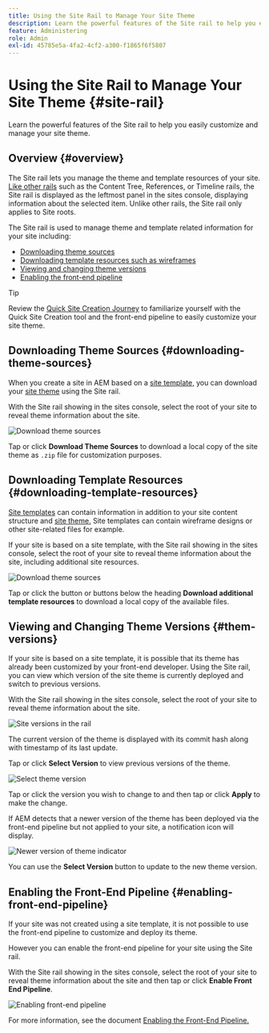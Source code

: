 ```yaml
---
title: Using the Site Rail to Manage Your Site Theme
description: Learn the powerful features of the Site rail to help you easily customize and manage your site theme.
feature: Administering
role: Admin
exl-id: 45785e5a-4fa2-4cf2-a300-f1865f6f5807
---
```

# Using the Site Rail to Manage Your Site Theme {#site-rail}

Learn the powerful features of the Site rail to help you easily customize and manage your site theme.

## Overview {#overview}

The Site rail lets you manage the theme and template resources of your site. [Like other rails](/help/sites-cloud/authoring/getting-started/basic-handling.md#rail-selector) such as the Content Tree, References, or Timeline rails, the Site rail is displayed as the leftmost panel in the sites console, displaying information about the selected item. Unlike other rails, the Site rail only applies to Site roots.

The Site rail is used to manage theme and template related information for your site including:

* [Downloading theme sources](#downloading-theme-sources)
* [Downloading template resources such as wireframes](#downloading-template-resources)
* [Viewing and changing theme versions](#theme-vrsions)
* [Enabling the front-end pipeline](#enabling-the-front-end-pipeline)

>[!TIP]
>
>Review the [Quick Site Creation Journey](/help/journey-sites/quick-site/overview.md) to familiarize yourself with the Quick Site Creation tool and the front-end pipeline to easily customize your site theme.

## Downloading Theme Sources {#downloading-theme-sources}

When you create a site in AEM based on a [site template,](site-templates.md) you can download your [site theme](site-themes.md) using the Site rail.

With the Site rail showing in the sites console, select the root of your site to reveal theme information about the site.

![Download theme sources](/help/sites-cloud/administering/assets/download-theme-wireframe.png)

Tap or click **Download Theme Sources** to download a local copy of the site theme as `.zip` file for customization purposes.

## Downloading Template Resources {#downloading-template-resources}

[Site templates](site-templates.md) can contain information in addition to your site content structure and [site theme.](site-themes.md) Site templates can contain wireframe designs or other site-related files for example.

If your site is based on a site template, with the Site rail showing in the sites console, select the root of your site to reveal theme information about the site, including additional site resources.

![Download theme sources](/help/sites-cloud/administering/assets/download-theme-wireframe.png)

Tap or click the button or buttons below the heading **Download additional template resources** to download a local copy of the available files.

## Viewing and Changing Theme Versions {#them-versions}

If your site is based on a site template, it is possible that its theme has already been customized by your front-end developer. Using the Site rail, you can view which version of the site theme is currently deployed and switch to previous versions.

With the Site rail showing in the sites console, select the root of your site to reveal theme information about the site.

![Site versions in the rail](/help/sites-cloud/administering/assets/theme-versions.png)

The current version of the theme is displayed with its commit hash along with timestamp of its last update.

Tap or click **Select Version** to view previous versions of the theme.

![Select theme version](/help/sites-cloud/administering/assets/select-theme-versions.png)

Tap or click the version you wish to change to and then tap or click **Apply** to make the change.

If AEM detects that a newer version of the theme has been deployed via the front-end pipeline but not applied to your site, a notification icon will display.

![Newer version of theme indicator](/help/sites-cloud/administering/assets/new-theme-version.png)

You can use the **Select Version** button to update to the new theme version.

## Enabling the Front-End Pipeline {#enabling-front-end-pipeline}

If your site was not created using a site template, it is not possible to use the front-end pipeline to customize and deploy its theme.

However you can enable the front-end pipeline for your site using the Site rail.

With the Site rail showing in the sites console, select the root of your site to reveal theme information about the site and then tap or click **Enable Front End Pipeline**.

![Enabling front-end pipeline](/help/sites-cloud/administering/assets/enable-fep.png)

For more information, see the document [Enabling the Front-End Pipeline.](enable-front-end-pipeline.md)
